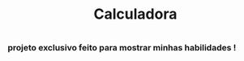 <h1 align="center">Calculadora  <h1>

### projeto exclusivo feito para mostrar minhas habilidades !
  
  
  
  
